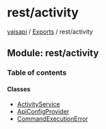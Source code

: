 # rest/activity

[yajsapi](https://github.com/golemfactory/yagna-docs/tree/5f53a0b64a8fff4cb7197e9d14d2dca4bc451540/yajsapi/README.md) / [Exports](https://github.com/golemfactory/yagna-docs/tree/5f53a0b64a8fff4cb7197e9d14d2dca4bc451540/yajsapi/modules.md) / rest/activity

## Module: rest/activity

### Table of contents

#### Classes

* [ActivityService](https://github.com/golemfactory/yagna-docs/tree/5f53a0b64a8fff4cb7197e9d14d2dca4bc451540/yajsapi/classes/rest_activity.activityservice.md)
* [ApiConfigProvider](https://github.com/golemfactory/yagna-docs/tree/5f53a0b64a8fff4cb7197e9d14d2dca4bc451540/yajsapi/classes/rest_activity.apiconfigprovider.md)
* [CommandExecutionError](https://github.com/golemfactory/yagna-docs/tree/5f53a0b64a8fff4cb7197e9d14d2dca4bc451540/yajsapi/classes/rest_activity.commandexecutionerror.md)

